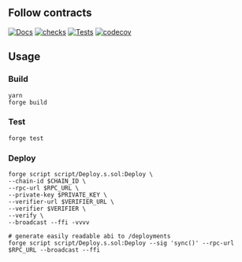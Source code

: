 ## Follow contracts

[![Docs](https://github.com/RSSNext/follow-contracts/actions/workflows/docs.yml/badge.svg)](https://github.com/RSSNext/follow-contracts/actions/workflows/docs.yml)
[![checks](https://github.com/RSSNext/follow-contracts/actions/workflows/checks.yml/badge.svg)](https://github.com/RSSNext/follow-contracts/actions/workflows/checks.yml)
[![Tests](https://github.com/RSSNext/follow-contracts/actions/workflows/tests.yml/badge.svg)](https://github.com/RSSNext/follow-contracts/actions/workflows/tests.yml)
[![codecov](https://codecov.io/gh/RSSNext/follow-contracts/graph/badge.svg?token=23COU041UA)](https://codecov.io/gh/RSSNext/follow-contracts)

## Usage

### Build

```shell
yarn
forge build
```

### Test

```shell
forge test
```


### Deploy

```shell
forge script script/Deploy.s.sol:Deploy \
--chain-id $CHAIN_ID \
--rpc-url $RPC_URL \
--private-key $PRIVATE_KEY \
--verifier-url $VERIFIER_URL \
--verifier $VERIFIER \
--verify \
--broadcast --ffi -vvvv 

# generate easily readable abi to /deployments
forge script script/Deploy.s.sol:Deploy --sig 'sync()' --rpc-url $RPC_URL --broadcast --ffi
```
